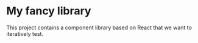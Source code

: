 # My fancy library

This project contains a component library based on React that we want to iteratively test.